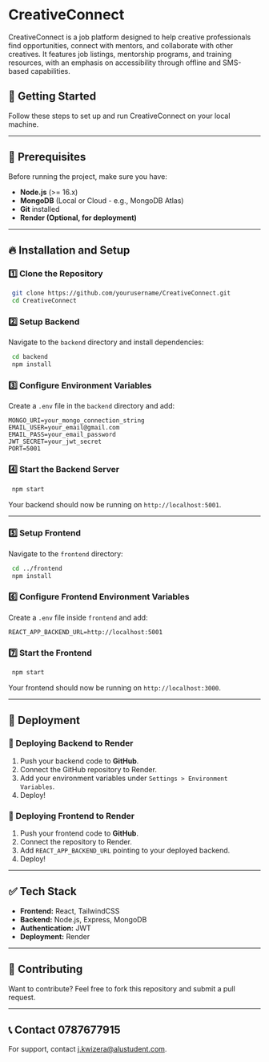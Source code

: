# CreativeConnect

CreativeConnect is a job platform designed to help creative professionals find opportunities, connect with mentors, and collaborate with other creatives. It features job listings, mentorship programs, and training resources, with an emphasis on accessibility through offline and SMS-based capabilities.

## 🚀 Getting Started

Follow these steps to set up and run CreativeConnect on your local machine.

---

## 📌 Prerequisites
Before running the project, make sure you have:
- **Node.js** (>= 16.x)
- **MongoDB** (Local or Cloud - e.g., MongoDB Atlas)
- **Git** installed
- **Render (Optional, for deployment)**

---

## 🔥 Installation and Setup

### **1️⃣ Clone the Repository**
```sh
 git clone https://github.com/yourusername/CreativeConnect.git
 cd CreativeConnect
```

### **2️⃣ Setup Backend**
Navigate to the `backend` directory and install dependencies:
```sh
 cd backend
 npm install
```

### **3️⃣ Configure Environment Variables**
Create a `.env` file in the `backend` directory and add:
```env
MONGO_URI=your_mongo_connection_string
EMAIL_USER=your_email@gmail.com
EMAIL_PASS=your_email_password
JWT_SECRET=your_jwt_secret
PORT=5001
```

### **4️⃣ Start the Backend Server**
```sh
 npm start
```
Your backend should now be running on `http://localhost:5001`.

---

### **5️⃣ Setup Frontend**
Navigate to the `frontend` directory:
```sh
 cd ../frontend
 npm install
```

### **6️⃣ Configure Frontend Environment Variables**
Create a `.env` file inside `frontend` and add:
```env
REACT_APP_BACKEND_URL=http://localhost:5001
```

### **7️⃣ Start the Frontend**
```sh
 npm start
```
Your frontend should now be running on `http://localhost:3000`.

---

## 🎯 Deployment

### **🚀 Deploying Backend to Render**
1. Push your backend code to **GitHub**.
2. Connect the GitHub repository to Render.
3. Add your environment variables under `Settings > Environment Variables`.
4. Deploy!

### **🚀 Deploying Frontend to Render**
1. Push your frontend code to **GitHub**.
2. Connect the repository to Render.
3. Add `REACT_APP_BACKEND_URL` pointing to your deployed backend.
4. Deploy!

---

## ✅ Tech Stack
- **Frontend:** React, TailwindCSS
- **Backend:** Node.js, Express, MongoDB
- **Authentication:** JWT
- **Deployment:** Render

---

## 🤝 Contributing
Want to contribute? Feel free to fork this repository and submit a pull request.

---

## 📞 Contact 0787677915
For support, contact j.kwizera@alustudent.com.
